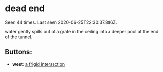 # dead end

Seen 44 times. Last seen 2020-06-25T22:30:37.886Z.

water gently spills out of a grate in the ceiling into a deeper pool at the end of the tunnel.

## Buttons:

- **west**: [a frigid intersection](a-frigid-intersection-Ntmsnt3.md)